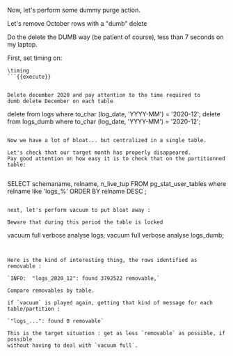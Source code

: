 Now, let's perform some dummy purge action.

Let's remove October rows with a "dumb" delete

Do the delete the DUMB way (be patient of course), less than 7 seconds on my laptop.


First, set timing on:

```
\timing
```{{execute}}


Delete december 2020 and pay attention to the time required to
dumb delete December on each table

```
delete from logs
    where to_char (log_date, 'YYYY-MM') = '2020-12';
delete from logs_dumb
    where to_char (log_date, 'YYYY-MM') = '2020-12';
```{{execute}}

Now we have a lot of bloat... but centralized in a single table.

Let's check that our target month has properly disappeared.
Pay good attention on how easy it is to check that on the partitionned table:


```
SELECT schemaname,
    relname,
    n_live_tup
FROM pg_stat_user_tables
    where relname like 'logs_%'
ORDER BY relname DESC ;
```{{execute}}

next, let's perform vacuum to put bloat away :

Beware that during this period the table is locked

```
vacuum full verbose analyse logs;
vacuum full verbose analyse logs_dumb;
```{{execute}}


Here is the kind of interesting thing, the rows identified as removable :

`INFO:  "logs_2020_12": found 3792522 removable,`

Compare removables by table.

if `vacuum` is played again, getting that kind of message for each table/partition :

`"logs_...": found 0 removable`

This is the target situation : get as less `removable` as possible, if possible
without having to deal with `vacuum full`.